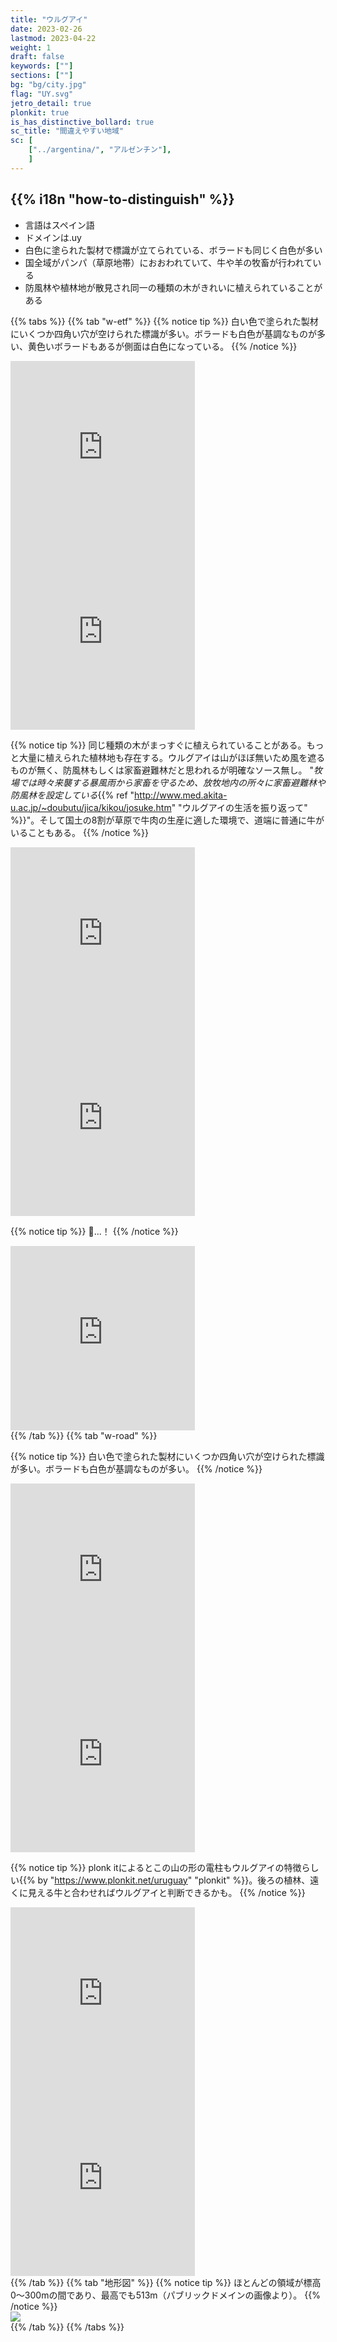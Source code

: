 ```yaml
---
title: "ウルグアイ"
date: 2023-02-26
lastmod: 2023-04-22
weight: 1
draft: false
keywords: [""]
sections: [""]
bg: "bg/city.jpg"
flag: "UY.svg"
jetro_detail: true
plonkit: true
is_has_distinctive_bollard: true
sc_title: "間違えやすい地域"
sc: [
    ["../argentina/", "アルゼンチン"],
    ]
---
```


<div class="main-desciption country-description">
    <h2 class="section-title">{{% i18n "how-to-distinguish" %}}</h2>
    <ul class="rule-list">
        <li>言語は<span class="quiz">スペイン</span>語</li>
        <li>ドメインは<span class="quiz">.uy</span></li>
        <li><span class="quiz">白色</span>に塗られた製材で標識が立てられている、ボラードも同じく<span class="quiz">白色</span>が多い</li>
        <li>国全域がパンパ（草原地帯）におおわれていて、牛や羊の牧畜が行われている</li>
        <li class="no-evidence">防風林や植林地が散見され同一の種類の木がきれいに植えられていることがある</li>
    </ul>
</div>

{{% tabs  %}}
{{% tab "w-etf" %}}
{{% notice tip %}}
<span class="quiz">白い</span>色で塗られた製材にいくつか四角い穴が空けられた標識が多い。ボラードも<span class="quiz">白色</span>が基調なものが多い、黄色いボラードもあるが側面は<span class="quiz">白色</span>になっている。
{{% /notice %}}
<div class="googlemap-if">
<iframe src="https://www.google.com/maps/embed?pb=!4v1682332868179!6m8!1m7!1s6LzB85dCHz0tTzPHTS1CBw!2m2!1d-31.30368508334028!2d-57.12221402603009!3f47.58188258636387!4f-12.841590975477217!5f2.93994943215001" width="295" height="295" style="border:0;" allowfullscreen="" loading="lazy" referrerpolicy="no-referrer-when-downgrade"></iframe>
<iframe src="https://www.google.com/maps/embed?pb=!4v1682333201827!6m8!1m7!1sDdXQEVplcHkEcmZx9V-dPQ!2m2!1d-33.74005485087628!2d-54.75259154103306!3f51.323777092984244!4f-21.72134758846643!5f1.3833405810897672" width="295" height="295" style="border:0;" allowfullscreen="" loading="lazy" referrerpolicy="no-referrer-when-downgrade"></iframe>
</div>

{{% notice tip %}}
同じ種類の木がまっすぐに植えられていることがある。もっと大量に植えられた植林地も存在する。ウルグアイは山がほぼ無いため風を遮るものが無く、防風林もしくは家畜避難林だと思われるが明確なソース無し。 "<i>牧場では時々来襲する暴風雨から家畜を守るため、放牧地内の所々に家畜避難林や防風林を設定している</i>{{% ref "http://www.med.akita-u.ac.jp/~doubutu/jica/kikou/josuke.htm" "ウルグアイの生活を振り返って" %}}"。そして国土の8割が草原で牛肉の生産に適した環境で、道端に普通に牛がいることもある。
{{% /notice %}}
<div class="googlemap-if">
<iframe src="https://www.google.com/maps/embed?pb=!4v1682333738556!6m8!1m7!1sb0KX-faerKx9c39KTrhVJw!2m2!1d-34.78055765762635!2d-56.24339614965749!3f314.64688175975186!4f8.044034030484823!5f1.4637254092563214" width="295" height="295" style="border:0;" allowfullscreen="" loading="lazy" referrerpolicy="no-referrer-when-downgrade"></iframe>
<iframe src="https://www.google.com/maps/embed?pb=!4v1682392952333!6m8!1m7!1suNoQPxA_0jtb5aa98W6AQw!2m2!1d-32.8964482447165!2d-57.43116366730344!3f325.66859655782974!4f4.272476070208683!5f1.6126820017845147" width="295" height="295" style="border:0;" allowfullscreen="" loading="lazy" referrerpolicy="no-referrer-when-downgrade"></iframe>
</div>

{{% notice tip %}}
🐑...！
{{% /notice %}}
<div class="googlemap-if">
<iframe src="https://www.google.com/maps/embed?pb=!4v1682340986154!6m8!1m7!1si3SsW3QFf0nE5j_4K_fCMQ!2m2!1d-32.39305726837082!2d-55.29410752891511!3f235.91098298390824!4f-11.82168877494233!5f3.325193203789971" width="295" height="295" style="border:0;" allowfullscreen="" loading="lazy" referrerpolicy="no-referrer-when-downgrade"></iframe>
</div>
{{% /tab %}}
{{% tab "w-road" %}}

{{% notice tip %}}
<span class="quiz">白い</span>色で塗られた製材にいくつか四角い穴が空けられた標識が多い。ボラードも<span class="quiz">白色</span>が基調なものが多い。
{{% /notice %}}

<div class="googlemap-if">
<iframe src="https://www.google.com/maps/embed?pb=!4v1682333023613!6m8!1m7!1shSKA102rEVKXuR-vek588A!2m2!1d-33.73973896244041!2d-54.75239398619735!3f182.8487739547804!4f-10.972025016473566!5f3.325193203789971" width="295" height="295" style="border:0;" allowfullscreen="" loading="lazy" referrerpolicy="no-referrer-when-downgrade"></iframe>
<iframe src="https://www.google.com/maps/embed?pb=!4v1682333168466!6m8!1m7!1seqnPNq4Bo11MprLmPYpjQA!2m2!1d-32.89795911070742!2d-57.4287392446015!3f144.63446825037616!4f-9.745212375406169!5f2.8916030077743624" width="295" height="295" style="border:0;" allowfullscreen="" loading="lazy" referrerpolicy="no-referrer-when-downgrade"></iframe>
</div>

{{% notice tip %}}
plonk itによるとこの山の形の電柱もウルグアイの特徴らしい{{% by "https://www.plonkit.net/uruguay" "plonkit" %}}。後ろの植林、遠くに見える牛と合わせればウルグアイと判断できるかも。
{{% /notice %}}

<div class="googlemap-if">
<iframe src="https://www.google.com/maps/embed?pb=!4v1682393107016!6m8!1m7!1sb0KX-faerKx9c39KTrhVJw!2m2!1d-34.78055765762635!2d-56.24339614965749!3f138.80083826743012!4f11.008359688528614!5f3.325193203789971" width="295" height="295" style="border:0;" allowfullscreen="" loading="lazy" referrerpolicy="no-referrer-when-downgrade"></iframe>
<iframe src="https://www.google.com/maps/embed?pb=!4v1682393167861!6m8!1m7!1sKcUjle2YakromH-2-7BbKQ!2m2!1d-30.89713377546066!2d-56.82236620668786!3f138.70362867210025!4f3.150533778603318!5f3.325193203789971" width="295" height="295" style="border:0;" allowfullscreen="" loading="lazy" referrerpolicy="no-referrer-when-downgrade"></iframe>
</div>
{{% /tab %}}
{{% tab "地形図" %}}
{{% notice tip %}}
ほとんどの領域が標高0～300mの間であり、最高でも513m（パブリックドメインの画像より）。
{{% /notice %}}
<div class="googlemap-if">
<img src="2023-04-25-12-33-07.png" />
</div>
{{% /tab %}}
{{% /tabs %}}